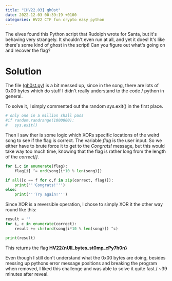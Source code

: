 ```yaml
---
title: "[HV22.03] gh0st"
date: 2022-12-03 00:39:19 +0100
categories: HV22 CTF fun crypto easy python
---
```


The elves found this Python script that Rudolph wrote for Santa, but it's behaving very strangely. It shouldn't even run at all, and yet it does! It's like there's some kind of ghost in the script! Can you figure out what's going on and recover the flag?

# Solution

The file ([gh0st.py](/assets/hv22/hv22_03_gh0st.py)) is a bit messed up, since in the song, there are lots of 0x00 bytes which do stuff I didn't really understand to the code / python in general.

To solve it, I simply commented out the random sys.exit() in the first place.

```python
# only one in a million shall pass
#if random.randrange(1000000):
#   sys.exit()
```

Then I saw ther is some logic which XORs specific locations of the weird song to see if the flag is correct. The variable _flag_ is the user input. So we either have to brute force it to get to the _Congrats!_ message, but this would take way too much time, knowing that the flag is rather long from the length of the _correct[]_.

```python
for i,c in enumerate(flag):
    flag[i] ^= ord(song[i*10 % len(song)])

if all([c == f for c,f in zip(correct, flag)]):
    print('''Congrats!''')
else:
    print('''Try again!''')
```

Since XOR is a reversible operation, I chose to simply XOR it the other way round like this:

```python
result = ''
for i, c in enumerate(correct):
    result += chr(ord(song[i*10 % len(song)]) ^c)

print(result)
```

This returns the flag **HV22{nUll_bytes_st0mp_cPy7h0n}**

Even though I still don't understand what the 0x00 bytes are doing, besides messing up pythons error message positions and breaking the program when removed, I liked this challenge and was able to solve it quite fast / ~39 minutes after reveal.
